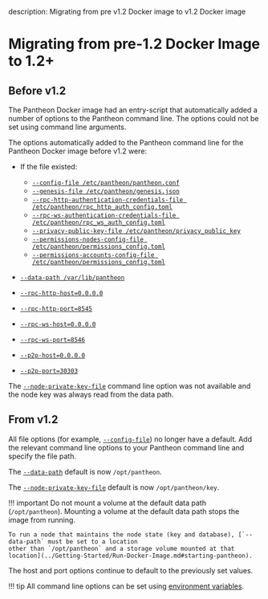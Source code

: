 description: Migrating from pre v1.2 Docker image to v1.2 Docker image  
<!--- END of page meta data -->

# Migrating from pre-1.2 Docker Image to 1.2+

## Before v1.2

The Pantheon Docker image had an entry-script that automatically added a number of options 
to the Pantheon command line. The options could not be set using command line arguments.  

The options automatically added to the Pantheon command line for the Pantheon Docker image before v1.2 were: 

* If the file existed: 
    
    - [`--config-file /etc/pantheon/pantheon.conf`](../Reference/Pantheon-CLI-Syntax.md#config-file)
    - [`--genesis-file /etc/pantheon/genesis.json`](../Reference/Pantheon-CLI-Syntax.md#genesis-file)
    - [`--rpc-http-authentication-credentials-file /etc/pantheon/rpc_http_auth_config.toml`](../Reference/Pantheon-CLI-Syntax.md#rpc-http-authentication-credentials-file) 
    - [`--rpc-ws-authentication-credentials-file /etc/pantheon/rpc_ws_auth_config.toml`](../Reference/Pantheon-CLI-Syntax.md#rpc-ws-authentication-credentials-file)
    - [`--privacy-public-key-file /etc/pantheon/privacy_public_key`](../Reference/Pantheon-CLI-Syntax.md#privacy-public-key-file)
    - [`--permissions-nodes-config-file /etc/pantheon/permissions_config.toml`](../Reference/Pantheon-CLI-Syntax.md#permissions-nodes-config-file)
    - [`--permissions-accounts-config-file /etc/pantheon/permissions_config.toml`](../Reference/Pantheon-CLI-Syntax.md#permissions-accounts-config-file)

* [`--data-path /var/lib/pantheon`](../Reference/Pantheon-CLI-Syntax.md#data-path) 
* [`--rpc-http-host=0.0.0.0`](../Reference/Pantheon-CLI-Syntax.md#rpc-http-host)
* [`--rpc-http-port=8545`](../Reference/Pantheon-CLI-Syntax.md#rpc-http-port)
* [`--rpc-ws-host=0.0.0.0`](../Reference/Pantheon-CLI-Syntax.md#rpc-ws-host)
* [`--rpc-ws-port=8546`](../Reference/Pantheon-CLI-Syntax.md#rpc-ws-port)
* [`--p2p-host=0.0.0.0`](../Reference/Pantheon-CLI-Syntax.md#p2p-host)
* [`--p2p-port=30303`](../Reference/Pantheon-CLI-Syntax.md#p2p-port)

The [`--node-private-key-file`](../Reference/Pantheon-CLI-Syntax.md#node-private-key-file) command line option
was not available and the node key was always read from the data path. 

## From v1.2 

All file options (for example, [`--config-file`](../Reference/Pantheon-CLI-Syntax.md#config-file)) no longer 
have a default. Add the relevant command line options to your Pantheon command line and specify the file path. 

The [`--data-path`](../Reference/Pantheon-CLI-Syntax.md#data-path) default is now `/opt/pantheon`. 

The [`--node-private-key-file`](../Reference/Pantheon-CLI-Syntax.md#node-private-key-file) default is 
now `/opt/pantheon/key`. 

!!! important 
    Do not mount a volume at the default data path (`/opt/pantheon`). Mounting a volume at the default 
    data path stops the image from running. 
    
    To run a node that maintains the node state (key and database), [`--data-path` must be set to a location
    other than `/opt/pantheon` and a storage volume mounted at that location](../Getting-Started/Run-Docker-Image.md#starting-pantheon). 

The host and port options continue to default to the previously set values. 

!!! tip
    All command line options can be set using [environment variables](../Reference/Pantheon-CLI-Syntax.md#pantheon-environment-variables). 


